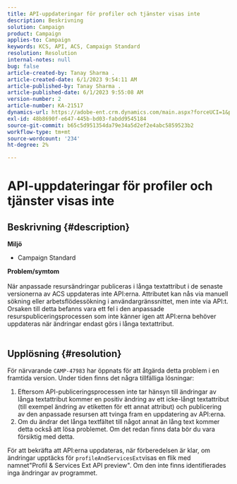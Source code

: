 ```yaml
---
title: API-uppdateringar för profiler och tjänster visas inte
description: Beskrivning
solution: Campaign
product: Campaign
applies-to: Campaign
keywords: KCS, API, ACS, Campaign Standard
resolution: Resolution
internal-notes: null
bug: false
article-created-by: Tanay Sharma .
article-created-date: 6/1/2023 9:54:11 AM
article-published-by: Tanay Sharma .
article-published-date: 6/1/2023 9:55:08 AM
version-number: 2
article-number: KA-21517
dynamics-url: https://adobe-ent.crm.dynamics.com/main.aspx?forceUCI=1&pagetype=entityrecord&etn=knowledgearticle&id=066ce93c-6200-ee11-8f6e-6045bd0067ea
exl-id: 48b8690f-e647-445b-bd03-fabdd9545184
source-git-commit: b65c5d951354da79e34a5d2ef2e4abc5859523b2
workflow-type: tm+mt
source-wordcount: '234'
ht-degree: 2%

---
```


# API-uppdateringar för profiler och tjänster visas inte

## Beskrivning {#description}

<b>Miljö</b>
- Campaign Standard

<b>Problem/symtom</b><br><br>När anpassade resursändringar publiceras i långa textattribut i de senaste versionerna av ACS uppdateras inte API:erna. Attributet kan nås via manuell sökning eller arbetsflödessökning i användargränssnittet, men inte via API:t. Orsaken till detta befanns vara ett fel i den anpassade resurspubliceringsprocessen som inte känner igen att API:erna behöver uppdateras när ändringar endast görs i långa textattribut.
<br> <br>

## Upplösning {#resolution}


För närvarande `CAMP-47983` har öppnats för att åtgärda detta problem i en framtida version. Under tiden finns det några tillfälliga lösningar:

1. Eftersom API-publiceringsprocessen inte tar hänsyn till ändringar av långa textattribut kommer en positiv ändring av ett icke-långt textattribut (till exempel ändring av etiketten för ett annat attribut) och publicering av den anpassade resursen att tvinga fram en uppdatering av API:erna.
2. Om du ändrar det långa textfältet till något annat än lång text kommer detta också att lösa problemet. Om det redan finns data bör du vara försiktig med detta.


För att bekräfta att API:erna uppdateras, när förberedelsen är klar, om ändringar upptäcks för `profileAndServicesExt`visas en flik med namnet&quot;Profil &amp; Services Ext API preview&quot;. Om den inte finns identifierades inga ändringar av programmet.
